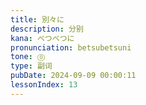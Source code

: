```yaml
---
title: 別々に
description: 分别
kana: べつべつに
pronunciation: betsubetsuni
tone: ⓪
type: 副词
pubDate: 2024-09-09 00:00:11
lessonIndex: 13
---
```

